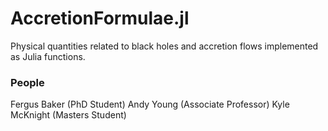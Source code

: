 # AccretionFormulae.jl
Physical quantities related to black holes and accretion flows implemented as Julia functions.

### People

Fergus Baker (PhD Student)
Andy Young (Associate Professor)
Kyle McKnight (Masters Student)